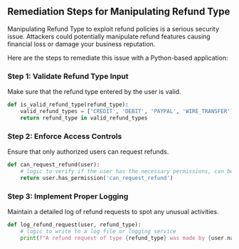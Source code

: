 

## Remediation Steps for Manipulating Refund Type 

Manipulating Refund Type to exploit refund policies is a serious security issue. Attackers could potentially manipulate refund features causing financial loss or damage your business reputation.

Here are the steps to remediate this issue with a Python-based application:

### Step 1: Validate Refund Type Input
Make sure that the refund type entered by the user is valid.

```python
def is_valid_refund_type(refund_type):
    valid_refund_types = ['CREDIT', 'DEBIT', 'PAYPAL', 'WIRE_TRANSFER'] #or any other type your application support
    return refund_type in valid_refund_types
```
### Step 2: Enforce Access Controls

Ensure that only authorized users can request refunds.

```python
def can_request_refund(user):
    # logic to verify if the user has the necessary permissions, can be database lookup, or checking user roles etc.
    return user.has_permission('can_request_refund')
```

### Step 3: Implement Proper Logging

Maintain a detailed log of refund requests to spot any unusual activities.

```python
def log_refund_request(user, refund_type):
    # logic to write to a log file or logging service
    print(f"A refund request of type {refund_type} was made by {user.name}")
```